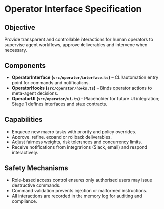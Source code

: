 # Operator Interface Specification

## Objective

Provide transparent and controllable interactions for human operators to supervise agent workflows, approve deliverables and intervene when necessary.

## Components

- **OperatorInterface (`src/operator/interface.ts`)** – CLI/automation entry point for commands and notifications.
- **OperatorHooks (`src/operator/hooks.ts`)** – Binds operator actions to meta-agent decisions.
- **OperatorUI (`src/operator/ui.ts`)** – Placeholder for future UI integration; Stage 1 defines interfaces and state contracts.

## Capabilities

- Enqueue new macro tasks with priority and policy overrides.
- Approve, refine, expand or rollback deliverables.
- Adjust fairness weights, risk tolerances and concurrency limits.
- Receive notifications from integrations (Slack, email) and respond interactively.

## Safety Mechanisms

- Role-based access control ensures only authorised users may issue destructive commands.
- Command validation prevents injection or malformed instructions.
- All interactions are recorded in the memory log for auditing and compliance.
